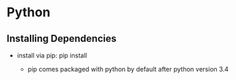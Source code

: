 # Python

## Installing Dependencies
* install via pip: pip install <library>
    * pip comes packaged with python by default after python version 3.4